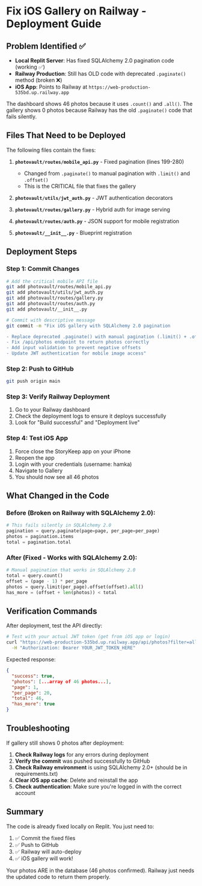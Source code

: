 # Fix iOS Gallery on Railway - Deployment Guide

## Problem Identified ✅
- **Local Replit Server**: Has fixed SQLAlchemy 2.0 pagination code (working ✅)
- **Railway Production**: Still has OLD code with deprecated `.paginate()` method (broken ❌)
- **iOS App**: Points to Railway at `https://web-production-535bd.up.railway.app`

The dashboard shows 46 photos because it uses `.count()` and `.all()`.
The gallery shows 0 photos because Railway has the old `.paginate()` code that fails silently.

## Files That Need to be Deployed

The following files contain the fixes:

1. **`photovault/routes/mobile_api.py`** - Fixed pagination (lines 199-280)
   - Changed from `.paginate()` to manual pagination with `.limit()` and `.offset()`
   - This is the CRITICAL file that fixes the gallery

2. **`photovault/utils/jwt_auth.py`** - JWT authentication decorators
3. **`photovault/routes/gallery.py`** - Hybrid auth for image serving
4. **`photovault/routes/auth.py`** - JSON support for mobile registration
5. **`photovault/__init__.py`** - Blueprint registration

## Deployment Steps

### Step 1: Commit Changes
```bash
# Add the critical mobile API file
git add photovault/routes/mobile_api.py
git add photovault/utils/jwt_auth.py
git add photovault/routes/gallery.py
git add photovault/routes/auth.py
git add photovault/__init__.py

# Commit with descriptive message
git commit -m "Fix iOS gallery with SQLAlchemy 2.0 pagination

- Replace deprecated .paginate() with manual pagination (.limit() + .offset())
- Fix /api/photos endpoint to return photos correctly
- Add input validation to prevent negative offsets
- Update JWT authentication for mobile image access"
```

### Step 2: Push to GitHub
```bash
git push origin main
```

### Step 3: Verify Railway Deployment
1. Go to your Railway dashboard
2. Check the deployment logs to ensure it deploys successfully
3. Look for "Build successful" and "Deployment live"

### Step 4: Test iOS App
1. Force close the StoryKeep app on your iPhone
2. Reopen the app
3. Login with your credentials (username: hamka)
4. Navigate to Gallery
5. You should now see all 46 photos

## What Changed in the Code

### Before (Broken on Railway with SQLAlchemy 2.0):
```python
# This fails silently in SQLAlchemy 2.0
pagination = query.paginate(page=page, per_page=per_page)
photos = pagination.items
total = pagination.total
```

### After (Fixed - Works with SQLAlchemy 2.0):
```python
# Manual pagination that works in SQLAlchemy 2.0
total = query.count()
offset = (page - 1) * per_page
photos = query.limit(per_page).offset(offset).all()
has_more = (offset + len(photos)) < total
```

## Verification Commands

After deployment, test the API directly:
```bash
# Test with your actual JWT token (get from iOS app or login)
curl "https://web-production-535bd.up.railway.app/api/photos?filter=all" \
  -H "Authorization: Bearer YOUR_JWT_TOKEN_HERE"
```

Expected response:
```json
{
  "success": true,
  "photos": [...array of 46 photos...],
  "page": 1,
  "per_page": 20,
  "total": 46,
  "has_more": true
}
```

## Troubleshooting

If gallery still shows 0 photos after deployment:

1. **Check Railway logs** for any errors during deployment
2. **Verify the commit** was pushed successfully to GitHub
3. **Check Railway environment** is using SQLAlchemy 2.0+ (should be in requirements.txt)
4. **Clear iOS app cache**: Delete and reinstall the app
5. **Check authentication**: Make sure you're logged in with the correct account

## Summary

The code is already fixed locally on Replit. You just need to:
1. ✅ Commit the fixed files
2. ✅ Push to GitHub  
3. ✅ Railway will auto-deploy
4. ✅ iOS gallery will work!

Your photos ARE in the database (46 photos confirmed). Railway just needs the updated code to return them properly.
